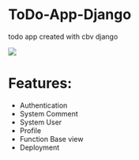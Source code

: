 # ToDo-App-Django
todo app created with cbv django

![](https://github.com/whomannn/ToDo-App-Django/blob/main/core/static/REC-14020510180409.gif)

# Features:
 - Authentication 
- System Comment 
- System User 
- Profile 
- Function Base view
- Deployment
